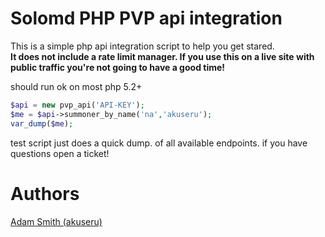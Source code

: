 Solomd PHP PVP api integration
==============================

This is a simple php api integration script to help you get stared.<Br>
<strong>It does not include a rate limit manager. If you use this on a live site with public traffic you're not going to have a good time!</strong>

should run ok on most php 5.2+


```php
$api = new pvp_api('API-KEY');
$me = $api->summoner_by_name('na','akuseru');
var_dump($me);
```

test script just does a quick dump. of all available endpoints. if you have questions open a ticket!


Authors
================
[Adam Smith (akuseru)](http://github.com/akuseru)
